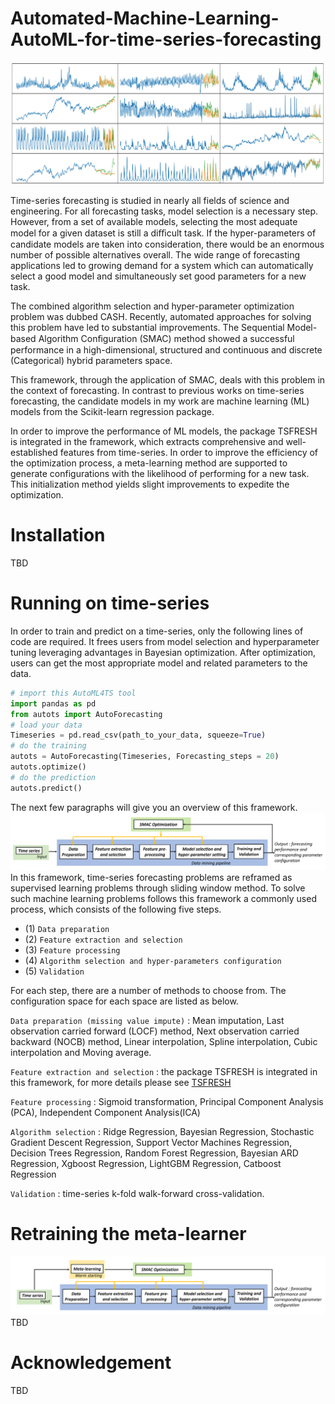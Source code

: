 # Automated-Machine-Learning-AutoML-for-time-series-forecasting

![image](https://github.com/SmartDataInnovationLab/AutoML4TS/blob/master/Images/Prediction.png)

Time-series forecasting is studied in nearly all fields of science and engineering. For all forecasting tasks, model selection is a necessary step. However, from a set of available models, selecting the most adequate model for a given dataset is still a diﬃcult task. If the hyper-parameters of candidate models are taken into consideration, there would be an enormous number of possible alternatives overall. The wide range of forecasting applications led to growing demand for a system which can automatically select a good model and simultaneously set good parameters for a new task.

The combined algorithm selection and hyper-parameter optimization problem was dubbed CASH. Recently, automated approaches for solving this problem have led to substantial improvements. The Sequential Model-based Algorithm Conﬁguration (SMAC) method showed a successful performance in a high-dimensional, structured and continuous and discrete (Categorical) hybrid parameters space.

This framework, through the application of SMAC, deals with this problem in the context of forecasting. In contrast to previous works on time-series forecasting, the candidate models in my work are machine learning (ML) models from the Scikit-learn regression package. 

In order to improve the performance of ML models, the package TSFRESH is integrated in the framework, which extracts comprehensive and well-established features from time-series. In order to improve the efficiency of the optimization process, a meta-learning method are supported to generate configurations with the likelihood of performing for a new task. This initialization method yields slight improvements to expedite the
optimization.

# Installation

TBD

# Running on time-series
In order to train and predict on a time-series, only the following lines of code are required. It frees users from model selection and hyperparameter tuning leveraging advantages in Bayesian optimization. After optimization, users can get the most appropriate model and related parameters to the data.

```python
# import this AutoML4TS tool
import pandas as pd
from autots import AutoForecasting
# load your data
Timeseries = pd.read_csv(path_to_your_data, squeeze=True)
# do the training
autots = AutoForecasting(Timeseries, Forecasting_steps = 20)
autots.optimize()
# do the prediction
autots.predict()
```

The next few paragraphs will give you an overview of this framework.
![image](https://github.com/SmartDataInnovationLab/AutoML4TS/blob/master/Images/timeseries_pipeline.png)
In this framework, time-series forecasting problems are reframed as supervised learning problems through sliding window method. To solve such machine learning problems follows this framework a commonly used process, which consists of the following five steps.

* (1) `Data preparation`
* (2) `Feature extraction and selection`
* (3) `Feature processing`
* (4) `Algorithm selection and hyper-parameters configuration`
* (5) `Validation`

For each step, there are a number of methods to choose from. The configuration space for each space are listed as below.

`Data preparation (missing value impute)` : Mean imputation,   Last observation carried forward (LOCF) method, Next observation carried backward (NOCB) method,   Linear interpolation, Spline interpolation,   Cubic interpolation and Moving average.

`Feature extraction and selection` : the package TSFRESH is integrated in this framework, for more details please see [TSFRESH](https://tsfresh.readthedocs.io/en/latest/)

`Feature processing` : Sigmoid transformation, Principal Component Analysis (PCA), Independent Component Analysis(ICA)

`Algorithm selection` : Ridge Regression,  Bayesian Regression,  Stochastic Gradient Descent Regression,  Support Vector Machines Regression, Decision Trees Regression, Random Forest Regression, Bayesian ARD Regression, Xgboost Regression, LightGBM Regression, Catboost Regression

`Validation` : time-series k-fold walk-forward cross-validation.



# Retraining the meta-learner

![image](https://github.com/SmartDataInnovationLab/AutoML4TS/blob/master/Images/framework.png)
TBD

# Acknowledgement

TBD


